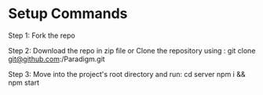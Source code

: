 # Setup Commands

Step 1: Fork the repo 

Step 2: Download the repo in zip file or Clone the repository using : 
    git clone git@github.com:<username>/Paradigm.git

Step 3: Move into the project's root directory and run: 
    cd server
    npm i && npm start



